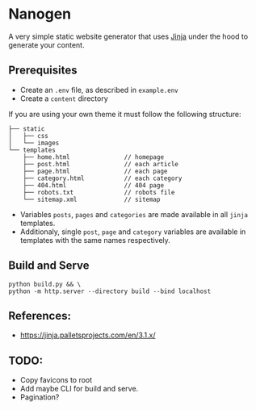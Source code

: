 # Nanogen


A very simple static website generator that uses [Jinja](https://jinja.palletsprojects.com/en/3.1.x/) under the hood to generate your content.


## Prerequisites

* Create an `.env` file, as described in `example.env`
* Create a `content` directory

If you are using your own theme it must follow the following structure:

```
├── static
│   ├── css
│   └── images
└── templates
    ├── home.html               // homepage
    ├── post.html               // each article
    ├── page.html               // each page
    ├── category.html           // each category
    ├── 404.html                // 404 page
    ├── robots.txt              // robots file
    └── sitemap.xml             // sitemap
```

* Variables `posts`, `pages` and `categories` are made available in all `jinja` templates.
* Additionaly, single `post`, `page` and `category` variables are available in templates with the same names respectively.


## Build and Serve

```
python build.py && \
python -m http.server --directory build --bind localhost
```


## References:
- https://jinja.palletsprojects.com/en/3.1.x/


## TODO:
* Copy favicons to root
* Add maybe CLI for build and serve.
* Pagination?